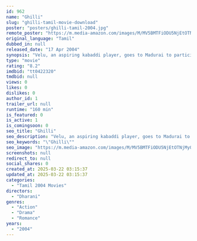 ```yaml
---
id: 962
name: "Ghilli"
slug: "ghilli-tamil-movie-download"
poster: "posters/ghilli-tamil-2004.jpg"
remote_poster: "https://m.media-amazon.com/images/M/MV5BMTFiODU5NjEtOTNjMy00MzUzLWEzYTMtZGU0NTdmYjkwNTM4XkEyXkFqcGc@._V1_SX300.jpg"
original_language: "Tamil"
dubbed_in: null
released_date: "17 Apr 2004"
synopsis: "Velu, an aspiring kabaddi player, goes to Madurai to participate in a regional match, where he rescues Dhanalakshmi from Muthupandi, a powerful man keen on marrying the girl against her will."
type: "movie"
rating: "8.2"
imdbid: "tt0422320"
tmdbid: null
views: 0
likes: 0
dislikes: 0
author_id: 1
trailer_url: null
runtime: "160 min"
is_featured: 0
is_active: 1
is_comingsoon: 0
seo_title: "Ghilli"
seo_description: "Velu, an aspiring kabaddi player, goes to Madurai to participate in a regional match, where he rescues Dhanalakshmi from Muthupandi, a powerful man keen on marrying the girl against her will."
seo_keywords: "\"Ghilli\""
seo_image: "https://m.media-amazon.com/images/M/MV5BMTFiODU5NjEtOTNjMy00MzUzLWEzYTMtZGU0NTdmYjkwNTM4XkEyXkFqcGc@._V1_SX300.jpg"
screenshots: null
redirect_to: null
social_shares: 0
created_at: 2025-03-22 03:15:37
updated_at: 2025-03-22 03:15:37
categories:
  - "Tamil 2004 Movies"
directors:
  - "Dharani"
genres:
  - "Action"
  - "Drama"
  - "Romance"
years:
  - "2004"
---
```

